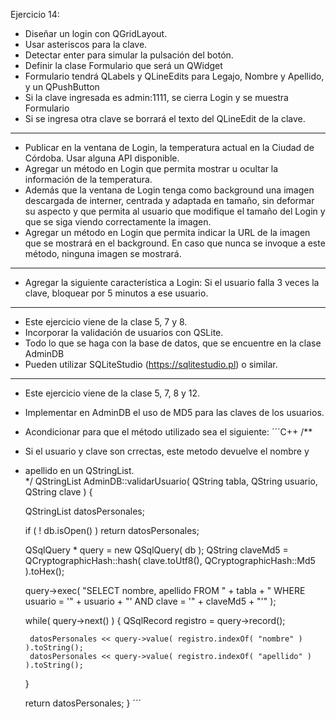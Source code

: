 Ejercicio 14:
* Diseñar un login con QGridLayout.
* Usar asteriscos para la clave.
* Detectar enter para simular la pulsación del botón.
* Definir la clase Formulario que será un QWidget
* Formulario tendrá QLabels y QLineEdits para Legajo, Nombre y Apellido, y un QPushButton
* Si la clave ingresada es admin:1111, se cierra Login y se muestra Formulario
* Si se ingresa otra clave se borrará el texto del QLineEdit de la clave.
__________________________________________________________________________________
* Publicar en la ventana de Login, la temperatura actual en la Ciudad de Córdoba. Usar alguna API disponible.
* Agregar un método en Login que permita mostrar u ocultar la información de la temperatura.
* Además que la ventana de Login tenga como background una imagen descargada de interner, centrada y adaptada en tamaño, sin deformar su aspecto y que permita al usuario que modifique el tamaño del Login y que se siga viendo correctamente la imagen.
* Agregar un método en Login que permita indicar la URL de la imagen que se mostrará en el background. En caso que nunca se invoque a este método, ninguna imagen se mostrará.
__________________________________________________________________________________
* Agregar la siguiente característica a Login: Si el usuario falla 3 veces la clave, bloquear por 5 minutos a ese usuario.
__________________________________________________________________________________
* Este ejercicio viene de la clase 5, 7 y 8.
* Incorporar la validación de usuarios con QSLite.
* Todo lo que se haga con la base de datos, que se encuentre en la clase AdminDB
* Pueden utilizar SQLiteStudio (https://sqlitestudio.pl) o similar.
__________________________________________________________________________________
* Este ejercicio viene de la clase 5, 7, 8 y 12.
* Implementar en AdminDB el uso de MD5 para las claves de los usuarios.
* Acondicionar para que el método utilizado sea el siguiente:
´´´C++
/**
 * Si el usuario y clave son crrectas, este metodo devuelve el nombre y 
 * apellido en un QStringList.             
 */
QStringList AdminDB::validarUsuario( QString tabla, QString usuario, QString clave )  {

    QStringList datosPersonales;

    if ( ! db.isOpen() ) 
        return datosPersonales;

    QSqlQuery * query = new QSqlQuery( db );
    QString claveMd5 = QCryptographicHash::hash( clave.toUtf8(), 
                                                 QCryptographicHash::Md5 ).toHex();

    query->exec( "SELECT nombre, apellido FROM " +
                 tabla + " WHERE usuario = '" + usuario +
                 "' AND clave = '" + claveMd5 + "'" );

    while( query->next() )  {
        QSqlRecord registro = query->record();

        datosPersonales << query->value( registro.indexOf( "nombre" ) ).toString();
        datosPersonales << query->value( registro.indexOf( "apellido" ) ).toString();
    }

    return datosPersonales;
} ´´´
